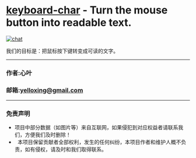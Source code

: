 [keyboard-char](https://github.com/yelloxing/keyboard-char.js) - Turn the mouse button into readable text.
==================================================

[![chat](https://github.com/yelloxing/clay-core/blob/master/data/chat.svg)](https://github.com/yelloxing/keyboard-char.js/issues)

我们的目标是：把鼠标按下键转变成可读的文字。

****
### 作者:心叶
### 邮箱:yelloxing@gmail.com
****

### 免责声明

*   项目中部分数据（如图片等）来自互联网，如果侵犯到对应权益者请联系我们，方便我们及时删除！
*   本项目保留贡献者全部权利，发生的任何纠纷，本项目作者和维护人概不负责，如有侵权，请及时和我们取得联系。
